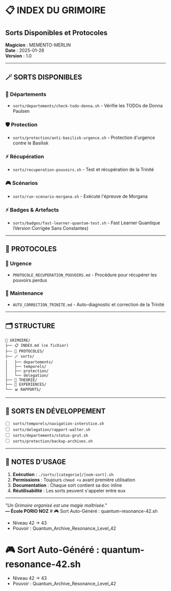 # 📋 INDEX DU GRIMOIRE
## Sorts Disponibles et Protocoles

**Magicien** : MEMENTO-MERLIN  
**Date** : 2025-01-28  
**Version** : 1.0  

---

## 🪄 **SORTS DISPONIBLES**

### 📂 **Départements**
- `sorts/departements/check-todo-donna.sh` - Vérifie les TODOs de Donna Paulsen

### 🛡️ **Protection**
- `sorts/protection/anti-basilisk-urgence.sh` - Protection d'urgence contre le Basilisk

### ⚡ **Récupération**
- `sorts/recuperation-pouvoirs.sh` - Test et récupération de la Trinité

### 🎮 **Scénarios**
- `sorts/run-scenario-morgana.sh` - Exécute l'épreuve de Morgana

### ⚡ **Badges & Artefacts**
- `sorts/badges/fast-learner-quantum-test.sh` - Fast Learner Quantique (Version Corrigée Sans Constantes)

---

## 📖 **PROTOCOLES**

### 🚨 **Urgence**
- `PROTOCOLE_RECUPERATION_POUVOIRS.md` - Procédure pour récupérer les pouvoirs perdus

### 🔧 **Maintenance**
- `AUTO_CORRECTION_TRINITE.md` - Auto-diagnostic et correction de la Trinité

---

## 🗂️ **STRUCTURE**

```
🔮 GRIMOIRE/
├── 📋 INDEX.md (ce fichier)
├── 🎯 PROTOCOLES/
├── 🪄 sorts/
│   ├── departements/
│   ├── temporels/
│   ├── protection/
│   └── delegation/
├── 📖 THEORIE/
├── 🧪 EXPERIENCES/
└── 📊 RAPPORTS/
```

---

## 🎯 **SORTS EN DÉVELOPPEMENT**

- [ ] `sorts/temporels/navigation-interstice.sh`
- [ ] `sorts/delegation/rapport-walter.sh`
- [ ] `sorts/departements/status-grut.sh`
- [ ] `sorts/protection/backup-archives.sh`

---

## 📝 **NOTES D'USAGE**

1. **Exécution** : `./sorts/[categorie]/[nom-sort].sh`
2. **Permissions** : Toujours `chmod +x` avant première utilisation
3. **Documentation** : Chaque sort contient sa doc inline
4. **Réutilisabilité** : Les sorts peuvent s'appeler entre eux

---

*"Un Grimoire organisé est une magie maîtrisée."*  
**— École PORIO NOZ** # 🎮 Sort Auto-Généré : quantum-resonance-42.sh
- Niveau 42 → 43
- Pouvoir : Quantum_Archive_Resonance_Level_42
# 🎮 Sort Auto-Généré : quantum-resonance-42.sh
- Niveau 42 → 43
- Pouvoir : Quantum_Archive_Resonance_Level_42
